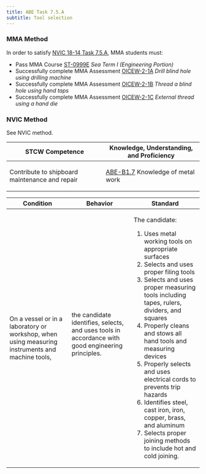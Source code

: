 ```yaml
---
title: ABE Task 7.5.A 
subtitle: Tool selection
---
```



### MMA Method

In order to satisfy  [NVIC 18-14  Task  7.5.A](/stcw23/assets/images/nvic-18-14.pdf), MMA students must:

* Pass MMA Course  [ST-0999E](ST-0999E) *Sea Term I (Engineering Portion)*
* Successfully complete MMA Assessment  [OICEW-2-1A](OICEW-2-1A) *Drill blind hole using drilling machine*
* Successfully complete MMA Assessment  [OICEW-2-1B](OICEW-2-1B) *Thread a blind hole using hand taps*
* Successfully complete MMA Assessment  [OICEW-2-1C](OICEW-2-1C) *External thread using a hand die*


### NVIC Method

<a onclick="togglevisibility('nvic_methods')" >See NVIC method.</a>

<div id='nvic_methods' class='hide'>

<table>
<thead>
<tr>
<th class='forty'> STCW Competence </th>
<th class='sixty'> Knowledge, Understanding, and Proficiency </th>
</tr>
</thead>




<tbody>
<tr><td markdown='1'>

Contribute to shipboard maintenance and repair

</td><td markdown='1'>

[ABE-B1.7](../../tables/35.html#ABE-B1.7) Knowledge of metal work

</td></tr>


</tbody>
</table>


<table>
<thead>
<tr><th class='twenty'>  Condition </th><th class='twenty'> Behavior </th><th  class='sixty'>Standard </th></tr>
</thead>
<tbody >



<tr><td markdown='1'>

On a vessel or in a laboratory or workshop, when using measuring instruments and machine tools,

</td><td markdown='1'>

the candidate identifies, selects, and uses tools in accordance with good engineering principles.

<br>

<div class="tooltip">
<span class="tooltiptext">
</span>
</div>


</td><td markdown='1'>

The candidate: 

1. Uses metal working tools on appropriate surfaces
2. Selects and uses proper filing tools
3. Selects and uses proper measuring tools including tapes, rulers, dividers, and squares
4. Properly cleans and stows all hand tools and measuring devices
5. Properly selects and uses electrical cords to prevents trip hazards
6. Identifies steel, cast iron, iron, copper, brass, and aluminum
7. Selects proper joining methods to include hot and cold joining. 

</td></tr>
</tbody>
</table>
</div>
